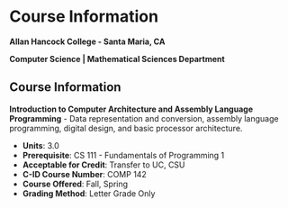# Course Information

**Allan Hancock College - Santa Maria, CA**

**Computer Science | Mathematical Sciences Department**

## Course Information

**Introduction to Computer Architecture and Assembly Language Programming** - Data representation and conversion, assembly language programming, digital design, and basic processor architecture.

* **Units**: 3.0
* **Prerequisite**: CS 111 - Fundamentals of Programming 1
* **Acceptable for Credit**: Transfer to UC, CSU
* **C-ID Course Number**: COMP 142
* **Course Offered**: Fall, Spring
* **Grading Method**: Letter Grade Only
